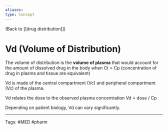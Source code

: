 ```yaml
---
aliases: 
type: Concept
---
```


(Back to [[drug distribution]])

# Vd (Volume of Distribution)

The volume of distribution is the **volume of plasma** that would account for the amount of dissolved drug in the body when Ct = Cp (concentration of drug in plasma and tissue are equivalent)

Vd is made of the central compartment (Vc) and peripheral compartment (Vc) of the plasma.

Vd relates the dose to the observed plasma concentration
	Vd = dose / Cp

Depending on patient biology, Vd can vary significantly.

---
Tags: #MED #pharm 